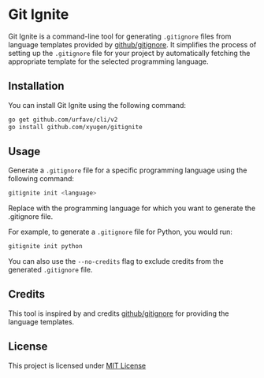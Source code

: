 # Git Ignite

Git Ignite is a command-line tool for generating `.gitignore` files from language templates provided by [github/gitignore](https://github.com/github/gitignore). It simplifies the process of setting up the `.gitignore` file for your project by automatically fetching the appropriate template for the selected programming language.

## Installation

You can install Git Ignite using the following command:

```sh
go get github.com/urfave/cli/v2
go install github.com/xyugen/gitignite
```

## Usage

Generate a `.gitignore` file for a specific programming language using the following command:
```sh
gitignite init <language>
```

Replace <language> with the programming language for which you want to generate the .gitignore file.

For example, to generate a `.gitignore` file for Python, you would run:
```sh
gitignite init python
```

You can also use the `--no-credits` flag to exclude credits from the generated `.gitignore` file.

## Credits

This tool is inspired by and credits [github/gitignore](https://github.com/github/gitignore) for providing the language templates.

## License

This project is licensed under [MIT License](LICENSE)